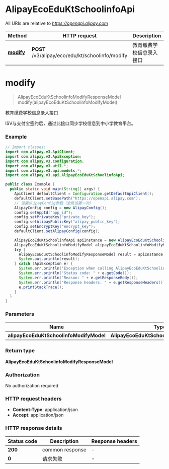 # AlipayEcoEduKtSchoolinfoApi

All URIs are relative to *https://openapi.alipay.com*

| Method | HTTP request | Description |
|------------- | ------------- | -------------|
| [**modify**](AlipayEcoEduKtSchoolinfoApi.md#modify) | **POST** /v3/alipay/eco/edu/kt/schoolinfo/modify | 教育缴费学校信息录入接口 |


<a name="modify"></a>
# **modify**
> AlipayEcoEduKtSchoolinfoModifyResponseModel modify(alipayEcoEduKtSchoolinfoModifyModel)

教育缴费学校信息录入接口

ISV与支付宝签约后，通过此接口同步学校信息到中小学教育平台。

### Example
```java
// Import classes:
import com.alipay.v3.ApiClient;
import com.alipay.v3.ApiException;
import com.alipay.v3.Configuration;
import com.alipay.v3.util.*;
import com.alipay.v3.api.models.*;
import com.alipay.v3.api.AlipayEcoEduKtSchoolinfoApi;

public class Example {
  public static void main(String[] args) {
    ApiClient defaultClient = Configuration.getDefaultApiClient();
    defaultClient.setBasePath("https://openapi.alipay.com");
    // 设置alipayConfig参数（全局设置一次）
    AlipayConfig config = new AlipayConfig();
    config.setAppId("app_id");
    config.setPrivateKey("private_key");
    config.setAlipayPublicKey("alipay_public_key");
    config.setEncryptKey("encrypt_key");
    defaultClient.setAlipayConfig(config);

    AlipayEcoEduKtSchoolinfoApi apiInstance = new AlipayEcoEduKtSchoolinfoApi(defaultClient);
    AlipayEcoEduKtSchoolinfoModifyModel alipayEcoEduKtSchoolinfoModifyModel = new AlipayEcoEduKtSchoolinfoModifyModel(); // AlipayEcoEduKtSchoolinfoModifyModel | 
    try {
      AlipayEcoEduKtSchoolinfoModifyResponseModel result = apiInstance.modify(alipayEcoEduKtSchoolinfoModifyModel);
      System.out.println(result);
    } catch (ApiException e) {
      System.err.println("Exception when calling AlipayEcoEduKtSchoolinfoApi#modify");
      System.err.println("Status code: " + e.getCode());
      System.err.println("Reason: " + e.getResponseBody());
      System.err.println("Response headers: " + e.getResponseHeaders());
      e.printStackTrace();
    }
  }
}
```

### Parameters

| Name | Type | Description  | Notes |
|------------- | ------------- | ------------- | -------------|
| **alipayEcoEduKtSchoolinfoModifyModel** | **AlipayEcoEduKtSchoolinfoModifyModel**|  | [optional] |

### Return type

**AlipayEcoEduKtSchoolinfoModifyResponseModel**

### Authorization

No authorization required

### HTTP request headers

 - **Content-Type**: application/json
 - **Accept**: application/json

### HTTP response details
| Status code | Description | Response headers |
|-------------|-------------|------------------|
| **200** | common response |  -  |
| **0** | 请求失败 |  -  |

